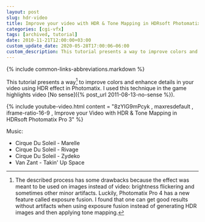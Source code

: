 ```yaml
---
layout: post
slug: hdr-video
title: Improve your video with HDR & Tone Mapping in HDRsoft Photomatix Pro 3
categories: [cgi-vfx]
tags: [archived, tutorial]
date: 2010-11-21T12:00:00+03:00
custom_update_date: 2020-05-28T17:00:06−06:00
custom_description: This tutorial presents a way to improve colors and enhance details in your video using HDR effect in Photomatix.
---
```

{% include common-links-abbreviations.markdown %}

This tutorial presents a way[^1] to improve colors and enhance details in your video using HDR effect in Photomatix.
I used this technique in the game highlights video [No sense]({% post_url 2011-08-13-no-sense %}).

{% include youtube-video.html content = "8zYIG9mPcyk , maxresdefault , iframe-ratio-16-9 , Improve your Video with HDR & Tone Mapping in HDRsoft Photomatix Pro 3" %}

Music:
* Cirque Du Soleil - Marelle
* Cirque Du Soleil - Rivage
* Cirque Du Soleil - Zydeko
* Van Zant - Takin' Up Space

[^1]: The described process has some drawbacks because the effect was meant to be used on images instead of video:
    brightness flickering and sometimes other minor artifacts.
    Luckily, Photomatix Pro 4 has a new feature called exposure fusion.
    I found that one can get good results without artifacts when using exposure fusion instead of generating HDR images and then applying tone mapping.
